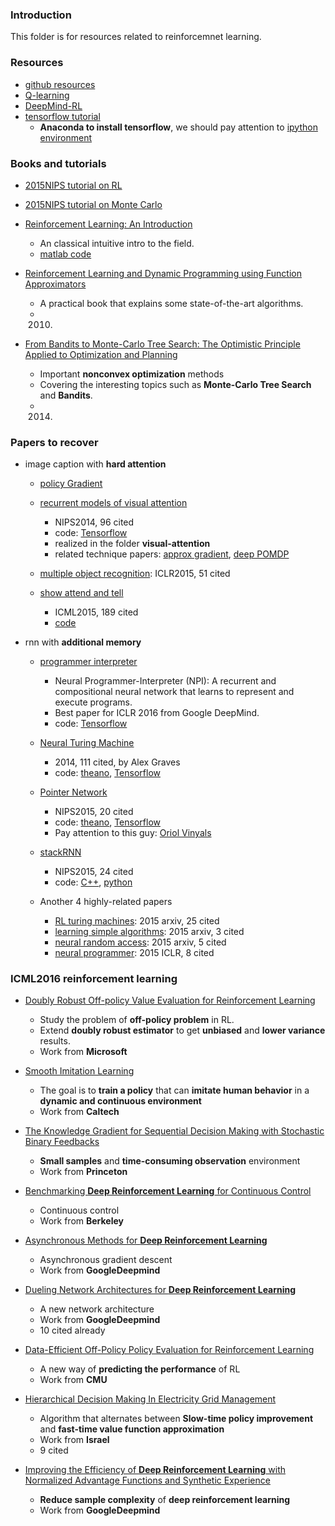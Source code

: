 ### Introduction
This folder is for resources related to reinforcemnet learning. 

### Resources
- [github resources][1]
- [Q-learning][2]
- [DeepMind-RL][3]
- [tensorflow tutorial][4]
	- **Anaconda to install tensorflow**, we should pay attention to [ipython environment][5]

### Books and tutorials
- [2015NIPS tutorial on RL][6]
- [2015NIPS tutorial on Monte Carlo][7]
- [Reinforcement Learning: An Introduction][8]
	- An classical intuitive intro to the field. 
	- [matlab code][9]

- [Reinforcement Learning and Dynamic Programming using Function Approximators][10]
	- A practical book that explains some state-of-the-art algorithms. 
	- 2010.

- [From Bandits to Monte-Carlo Tree Search: The Optimistic Principle Applied to Optimization and Planning][11]
	- Important **nonconvex optimization** methods 
	- Covering the interesting topics such as **Monte-Carlo Tree Search** and **Bandits**.
	- 2014.

### Papers to recover
- image caption with **hard attention**
	- [policy Gradient][12]

	- [recurrent models of visual attention][13]
		- NIPS2014, 96 cited
		- code: [Tensorflow][14]
		- realized in the folder  **visual-attention**
		- related technique papers: [approx gradient][15], [deep POMDP][16]

	- [multiple object recognition][17]: ICLR2015, 51 cited

	- [show attend and tell][18]
		-  ICML2015, 189 cited
		- [code][19]

- rnn with **additional memory**
	- [programmer interpreter][20]
		- Neural Programmer-Interpreter (NPI): A recurrent and compositional neural network that learns to represent and execute programs.
		- Best paper for ICLR 2016 from Google DeepMind.
		- code: [Tensorflow][21]

	- [Neural Turing Machine][22]
		- 2014, 111 cited, by Alex Graves
		- code: [theano][23], [Tensorflow][24] 

	- [Pointer Network][25]
		- NIPS2015, 20 cited
		- code: [theano][26], [Tensorflow][27]
		- Pay attention to this guy: [Oriol Vinyals][28]

	- [stackRNN][29]
		- NIPS2015, 24 cited
		- code: [C++][30], [python][31]

	- Another 4 highly-related papers
		- [RL turing machines][32]: 2015 arxiv, 25 cited
		- [learning simple algorithms][33]: 2015 arxiv, 3 cited
		- [neural random access][34]: 2015 arxiv, 5 cited
		- [neural programmer][35]: 2015 ICLR, 8 cited

### ICML2016 reinforcement learning
- [Doubly Robust Off-policy Value Evaluation for Reinforcement Learning][36]
	- Study the problem of **off-policy problem** in RL. 
	- Extend **doubly robust estimator** to get **unbiased** and **lower variance** results. 
	- Work from **Microsoft**

- [Smooth Imitation Learning][37]
	- The goal is to **train a policy** that can **imitate  human behavior** in a **dynamic and continuous environment** 
	- Work from **Caltech**

- [The Knowledge Gradient for Sequential Decision Making with Stochastic Binary Feedbacks][38]
	- **Small samples** and **time-consuming observation** environment 
	- Work from **Princeton**

- [Benchmarking **Deep Reinforcement Learning** for Continuous Control][39]
	- Continuous control
	- Work from **Berkeley**

- [Asynchronous Methods for **Deep Reinforcement Learning**][40]
	- Asynchronous gradient descent 
	- Work from **GoogleDeepmind**

- [Dueling Network Architectures for **Deep Reinforcement Learning**][41]
	- A new network architecture 
	- Work from **GoogleDeepmind**
	- 10 cited already 

- [Data-Efficient Off-Policy Policy Evaluation for Reinforcement Learning][42]
	- A new way of **predicting the performance** of RL
	- Work from **CMU**

- [Hierarchical Decision Making In Electricity Grid Management][43]
	- Algorithm that alternates between **Slow-time policy improvement** and **fast-time value function approximation** 
	- Work from **Israel**
	- 9 cited

- [Improving the Efficiency of **Deep Reinforcement Learning** with Normalized Advantage Functions and Synthetic Experience][44]
	- **Reduce sample complexity** of **deep reinforcement learning** 
	- Work from **GoogleDeepmind**

[1]:	https://github.com/BigeyeDestroyer/deepRL/tree/resource
[2]:	http://mnemstudio.org/path-finding-q-learning-tutorial.htm
[3]:	http://www.infoq.com/cn/articles/atari-reinforcement-learning
[4]:	https://github.com/pkmital/tensorflow_tutorials
[5]:	http://stackoverflow.com/questions/33960051/unable-to-import-a-module-from-python-notebook-in-jupyter
[6]:	https://nips.cc/Conferences/2015/Schedule?event=4890
[7]:	https://nips.cc/Conferences/2015/Schedule?event=4887
[8]:	http://webdocs.cs.ualberta.ca/~sutton/book/ebook/the-book.html
[9]:	http://waxworksmath.com/Authors/N_Z/Sutton/sutton.html
[10]:	https://orbi.ulg.ac.be/bitstream/2268/27963/1/book-FA-RL-DP.pdf
[11]:	https://hal.archives-ouvertes.fr/hal-00747575v5/document
[12]:	http://www.scholarpedia.org/article/Policy_gradient_methods
[13]:	http://arxiv.org/abs/1406.6247
[14]:	https://github.com/seann999/tensorflow_mnist_ram
[15]:	http://incompleteideas.net/sutton/williams-92.pdf
[16]:	http://www.kyb.mpg.de/fileadmin/user_upload/files/publications/Wierstra_ICANN_2007_%5B0%5D.pdf
[17]:	http://arxiv.org/abs/1412.7755
[18]:	http://arxiv.org/abs/1502.03044
[19]:	https://github.com/kelvinxu/arctic-captions
[20]:	http://arxiv.org/pdf/1511.06279v4.pdf
[21]:	https://github.com/carpedm20/NPI-tensorflow
[22]:	http://arxiv.org/abs/1410.5401
[23]:	https://github.com/shawntan/neural-turing-machines
[24]:	https://github.com/carpedm20/NTM-tensorflow
[25]:	http://papers.nips.cc/paper/5866-pointer-networks
[26]:	https://github.com/vshallc/PtrNets
[27]:	https://github.com/ikostrikov/TensorFlow-Pointer-Networks
[28]:	https://scholar.google.com/citations?hl=zh-CN&user=NkzyCvUAAAAJ&view_op=list_works&sortby=pubdate
[29]:	http://papers.nips.cc/paper/5857-inferring-algorithmic-patterns-with-stack-augmented-recurrent-nets
[30]:	https://github.com/facebook/Stack-RNN
[31]:	https://github.com/DoctorTeeth/diffmem
[32]:	http://arxiv.org/abs/1505.00521
[33]:	http://arxiv.org/abs/1511.07275
[34]:	http://arxiv.org/abs/1511.06392
[35]:	http://arxiv.org/abs/1511.04834
[36]:	http://arxiv.org/abs/1511.03722
[37]:	http://hoangminhle.github.io/
[38]:	https://arxiv.org/abs/1510.02354
[39]:	https://arxiv.org/abs/1604.06778
[40]:	https://arxiv.org/abs/1602.01783
[41]:	http://arxiv.org/abs/1511.06581
[42]:	http://arxiv.org/abs/1604.00923
[43]:	http://arxiv.org/abs/1603.01840
[44]:	http://arxiv.org/abs/1603.00748